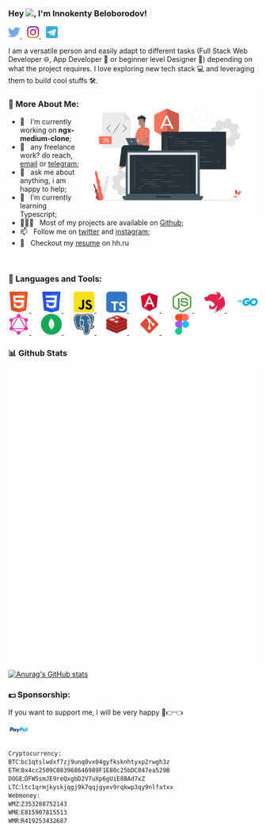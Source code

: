 ### Hey <img src="https://media.giphy.com/media/hvRJCLFzcasrR4ia7z/giphy.gif" width="25px">, I'm Innokenty Beloborodov!
<a href="https://twitter.com/kennix88/" target="_blank" style="margin-right: 10px">
    <img alt="html5" height ="24px" src="assets/twitter-svgrepo-com.svg"> 
</a>
<a href="https://www.instagram.com/kennix88" target="_blank" style="margin-right: 10px">
    <img alt="html5" height ="24px" src="assets/instagram-svgrepo-com.svg"> 
</a>
<a href="https://t.me/Kennix88" target="_blank" style="margin-right: 10px">
    <img alt="html5" height ="24px" src="assets/telegram-svgrepo-com.svg"> 
</a>

I am a versatile person and easily adapt to different tasks (Full Stack Web Developer 🌐, App Developer 📱 or beginner level Designer 🎨) depending on what the project requires. I love exploring new tech stack 💻 and leveraging them to build cool stuffs 🛠️.

<img align="right" alt="GIF" src="assets/dev.svg" width="360" />

### 🧐 More About Me:

- 🔭 &nbsp; I’m currently working on **ngx-medium-clone**;
- 💼 &nbsp; any freelance work? do reach, [email](kennix88@icloud.com) or [telegram](https://t.me/Kennix88);
- 💬 &nbsp; ask me about anything, i am happy to help;
- 🌱 &nbsp; I’m currently learning Typescript;
- 👨🏻‍💻 &nbsp; Most of my projects are available on [Github](https://github.com/kennix88?tab=repositories);
- 📫 &nbsp; Follow me on [twitter](https://twitter.com/kennix88/) and [instagram](https://t.me/Kennix88);
- 📝 &nbsp; Checkout my [resume](https://hh.ru/applicant/resumes/view?resume=9b70c720ff065569260039ed1f34646b374953) on hh.ru

<br>

### 🔨 Languages and Tools:

<a href="https://developer.mozilla.org/en-US/docs/Web/HTML" target="_blank" style="margin-right: 20px">
    <img alt="html5" height ="42px" src="assets/html5-svgrepo-com.svg"> 
</a>
<a href="https://developer.mozilla.org/en-US/docs/Web/css" target="_blank" style="margin-right: 20px">
    <img alt="ccs3" height ="42px" src="assets/css3-svgrepo-com.svg"> 
</a>
<a href="https://developer.mozilla.org/en-US/docs/Web/JavaScript" target="_blank" style="margin-right: 20px">
    <img alt="JavaScript" height ="42px" src="assets/javascript-svgrepo-com.svg"> 
</a>
<a href="https://www.typescriptlang.org/" target="_blank" style="margin-right: 20px">
    <img alt="Typescirpt" height ="42px" src="assets/typescript-svgrepo-com.svg">
</a>
<a href="https://angular.io/" target="_blank" style="margin-right: 20px">
    <img alt="Angular" height ="42px" src="assets/angular-svgrepo-com.svg">
</a>
<a href="https://nodejs.org/en/" target="_blank" style="margin-right: 20px">
    <img alt="NodeJS" height ="42px" src="assets/nodejs-icon-svgrepo-com.svg">
</a>
<a href="https://nestjs.com/" target="_blank" style="margin-right: 20px">
    <img alt="NestJS" height ="42px" src="assets/nestjs-svgrepo-com.svg">
</a>
<a href="https://go.dev/" target="_blank" style="margin-right: 20px">
    <img alt="GoLang" height ="42px" src="assets/go-svgrepo-com.svg">
</a>
<a href="https://graphql.org/" target="_blank" style="margin-right: 20px">
    <img alt="GraphQL" height ="42px" src="assets/graphql-svgrepo-com.svg">
</a>
<a href="https://www.mongodb.com/" target="_blank" style="margin-right: 20px">
    <img alt="MongoDB" height ="42px" src="assets/mongodb-svgrepo-com.svg">
</a>
<a href="https://www.postgresql.org/" target="_blank" style="margin-right: 20px">
    <img alt="PostgreSQL" height ="42px" src="assets/postgresql-svgrepo-com.svg">
</a>
<a href="https://redis.io/" target="_blank" style="margin-right: 20px">
    <img alt="Redis" height ="42px" src="assets/redis-svgrepo-com.svg">
</a>
<a href="https://git-scm.com/" target="_blank" style="margin-right: 20px"> 
    <img src="assets/git-svgrepo-com.svg" alt="git" height='42px'/> 
</a>
<a href="https://www.figma.com/" target="_blank" style="margin-right: 20px"> 
    <img src="assets/figma-svgrepo-com.svg" alt="figma" height='42px'/> 
</a>

<br>

### 📊 Github Stats

<a href='https://github.com/rahul-jha98/github-stats-transparent'>

![Stats Overview](https://raw.githubusercontent.com/Kennix88/github-stats-transparent/output/generated/overview.svg)
![Most Used Languages](https://raw.githubusercontent.com/Kennix88/github-stats-transparent/output/generated/languages.svg)

</a>

[![Anurag's GitHub stats](https://github-readme-stats.vercel.app/api?username=Kennix88&show_icons=true&theme=radical)](https://github.com/anuraghazra/github-readme-stats)

### 💵 Sponsorship:

 If you want to support me, I will be very happy 🥺👉👈 
<br>
<a href="https://paypal.me/kennix88" target="_blank" style="margin-right: 5px">
    <img alt="html5" height ="42px" src="assets/paypal-svgrepo-com.svg"> 
</a>

`Cryptocurrency:`<br>
`BTC`:`bc1qtslwdxf7zj9unq0vx04gyfksknhtyxp2rwgh3z`<br>
`ETH`:`0x4cc2509C083968646989F1E80c25bDC047ea529B`<br>
`DOGE`:`DFW5smJE9reQxgbD2V7uXp6gUiE8BAd7xZ`<br>
`LTC`:`ltc1qrmjkyskjqgj9k7qqjgyev9rqkwp3qy9nlfatxx`<br>
`Webmoney:`<br>
`WMZ`:`Z353288752143`<br>
`WME`:`E815907815513`<br>
`WMR`:`R419253432687`

